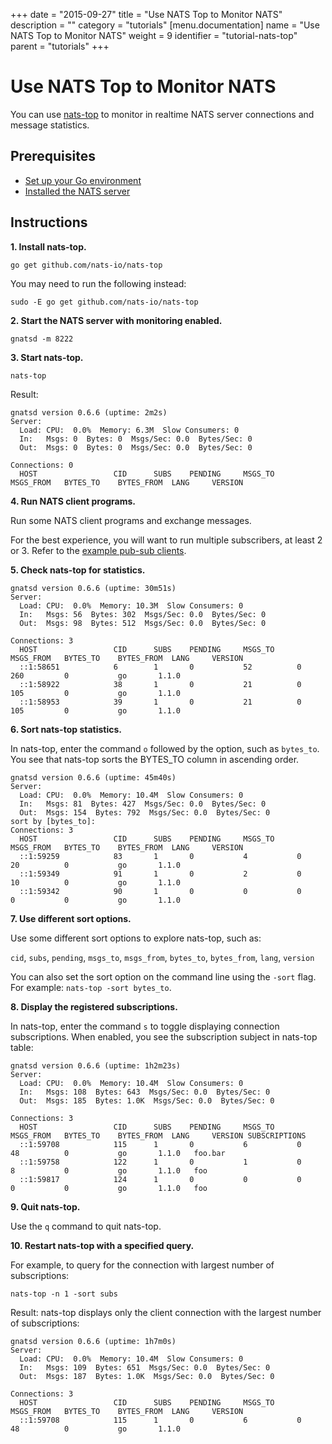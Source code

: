 +++
date = "2015-09-27"
title = "Use NATS Top to Monitor NATS"
description = ""
category = "tutorials"
[menu.documentation]
  name = "Use NATS Top to Monitor NATS"
  weight = 9
  identifier = "tutorial-nats-top"
  parent = "tutorials"
+++

# Use NATS Top to Monitor NATS

You can use [nats-top](/documentation/server/gnatsd-top) to monitor in realtime NATS server connections and message statistics.

## Prerequisites

- [Set up your Go environment](/documentation/tutorials/go-install/)
- [Installed the NATS server](/documentation/tutorials/gnatsd-install/)

## Instructions

**1. Install nats-top.**

```
go get github.com/nats-io/nats-top
```

You may need to run the following instead:

```
sudo -E go get github.com/nats-io/nats-top
```

**2. Start the NATS server with monitoring enabled.**

```
gnatsd -m 8222
```

**3. Start nats-top.**

```
nats-top
```

Result:

```
gnatsd version 0.6.6 (uptime: 2m2s)
Server:
  Load: CPU:  0.0%  Memory: 6.3M  Slow Consumers: 0
  In:   Msgs: 0  Bytes: 0  Msgs/Sec: 0.0  Bytes/Sec: 0
  Out:  Msgs: 0  Bytes: 0  Msgs/Sec: 0.0  Bytes/Sec: 0

Connections: 0
  HOST                 CID      SUBS    PENDING     MSGS_TO     MSGS_FROM   BYTES_TO    BYTES_FROM  LANG     VERSION
```

**4. Run NATS client programs.**

Run some NATS client programs and exchange messages.

For the best experience, you will want to run multiple subscribers, at least 2 or 3. Refer to the [example pub-sub clients](/documentation/tutorials/nats-pub-sub).

**5. Check nats-top for statistics.**

```
gnatsd version 0.6.6 (uptime: 30m51s)
Server:
  Load: CPU:  0.0%  Memory: 10.3M  Slow Consumers: 0
  In:   Msgs: 56  Bytes: 302  Msgs/Sec: 0.0  Bytes/Sec: 0
  Out:  Msgs: 98  Bytes: 512  Msgs/Sec: 0.0  Bytes/Sec: 0

Connections: 3
  HOST                 CID      SUBS    PENDING     MSGS_TO     MSGS_FROM   BYTES_TO    BYTES_FROM  LANG     VERSION
  ::1:58651            6        1       0           52          0           260         0           go       1.1.0
  ::1:58922            38       1       0           21          0           105         0           go       1.1.0
  ::1:58953            39       1       0           21          0           105         0           go       1.1.0
```

**6. Sort nats-top statistics.**

In nats-top, enter the command `o` followed by the option, such as `bytes_to`. You see that nats-top sorts the BYTES_TO column in ascending order.

```
gnatsd version 0.6.6 (uptime: 45m40s)
Server:
  Load: CPU:  0.0%  Memory: 10.4M  Slow Consumers: 0
  In:   Msgs: 81  Bytes: 427  Msgs/Sec: 0.0  Bytes/Sec: 0
  Out:  Msgs: 154  Bytes: 792  Msgs/Sec: 0.0  Bytes/Sec: 0
sort by [bytes_to]:
Connections: 3
  HOST                 CID      SUBS    PENDING     MSGS_TO     MSGS_FROM   BYTES_TO    BYTES_FROM  LANG     VERSION
  ::1:59259            83       1       0           4           0           20          0           go       1.1.0
  ::1:59349            91       1       0           2           0           10          0           go       1.1.0
  ::1:59342            90       1       0           0           0           0           0           go       1.1.0
```

**7. Use different sort options.**

Use some different sort options to explore nats-top, such as:

`cid`, `subs`, `pending`, `msgs_to`, `msgs_from`, `bytes_to`, `bytes_from`, `lang`, `version`

You can also set the sort option on the command line using the `-sort` flag. For example: `nats-top -sort bytes_to`.

**8. Display the registered subscriptions.**

In nats-top, enter the command `s` to toggle displaying connection subscriptions. When enabled, you see the subscription subject in nats-top table:

```
gnatsd version 0.6.6 (uptime: 1h2m23s)
Server:
  Load: CPU:  0.0%  Memory: 10.4M  Slow Consumers: 0
  In:   Msgs: 108  Bytes: 643  Msgs/Sec: 0.0  Bytes/Sec: 0
  Out:  Msgs: 185  Bytes: 1.0K  Msgs/Sec: 0.0  Bytes/Sec: 0

Connections: 3
  HOST                 CID      SUBS    PENDING     MSGS_TO     MSGS_FROM   BYTES_TO    BYTES_FROM  LANG     VERSION SUBSCRIPTIONS
  ::1:59708            115      1       0           6           0           48          0           go       1.1.0   foo.bar
  ::1:59758            122      1       0           1           0           8           0           go       1.1.0   foo
  ::1:59817            124      1       0           0           0           0           0           go       1.1.0   foo
```

**9. Quit nats-top.**

Use the `q` command to quit nats-top.

**10. Restart nats-top with a specified query.**

For example, to query for the connection with largest number of subscriptions:

```
nats-top -n 1 -sort subs
```

Result: nats-top displays only the client connection with the largest number of subscriptions:

```
gnatsd version 0.6.6 (uptime: 1h7m0s)
Server:
  Load: CPU:  0.0%  Memory: 10.4M  Slow Consumers: 0
  In:   Msgs: 109  Bytes: 651  Msgs/Sec: 0.0  Bytes/Sec: 0
  Out:  Msgs: 187  Bytes: 1.0K  Msgs/Sec: 0.0  Bytes/Sec: 0

Connections: 3
  HOST                 CID      SUBS    PENDING     MSGS_TO     MSGS_FROM   BYTES_TO    BYTES_FROM  LANG     VERSION
  ::1:59708            115      1       0           6           0           48          0           go       1.1.0
```
